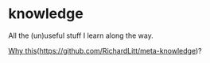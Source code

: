 # knowledge
All the (un)useful stuff I learn along the way.

[Why this]()(https://github.com/RichardLitt/meta-knowledge)?

